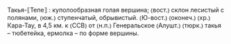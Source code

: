 ---
---

Такья-⟦Тепе⟧
: куполообразная голая вершина; ⦅вост.⦆ склон лесистый с полянами, ⦅юж.⦆ ступенчатый, обрывистый. ⦅Ю-вост.⦆ ⦅оконеч.⦆ ⦅хр.⦆ Кара-Тау, в 4,5 км. к ⦅ССВ⦆ от ⦅н.п.⦆ Генеральское ⦅Алушт.⦆ ⦅тюрк.⦆ такья – тюбетейка, ермолка – по форме вершины.
